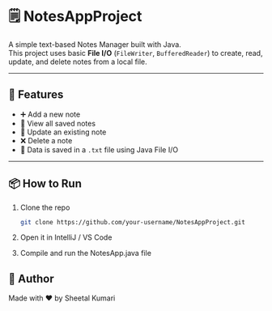 # 🗒️ NotesAppProject

A simple text-based Notes Manager built with Java.  
This project uses basic **File I/O** (`FileWriter`, `BufferedReader`) to create, read, update, and delete notes from a local file.

---

## 🚀 Features

- ➕ Add a new note
- 📄 View all saved notes
- 📝 Update an existing note
- ❌ Delete a note
- 💾 Data is saved in a `.txt` file using Java File I/O

---

## 📦 How to Run

1. Clone the repo
   ```bash
   git clone https://github.com/your-username/NotesAppProject.git
2. Open it in IntelliJ / VS Code

3. Compile and run the NotesApp.java file

## 🙌 Author

Made with ❤️ by Sheetal Kumari